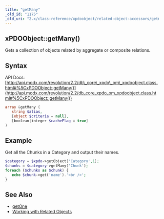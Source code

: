 ```yaml
---
title: "getMany"
_old_id: "1175"
_old_uri: "2.x/class-reference/xpdoobject/related-object-accessors/getmany"
---
```


## xPDOObject::getMany()

Gets a collection of objects related by aggregate or composite relations.

## Syntax

API Docs: [http://api.modx.com/revolution/2.2/db\_core\_xpdo\_om\_xpdoobject.class.html#%5CxPDOObject::getMany()](http://api.modx.com/revolution/2.2/db_core_xpdo_om_xpdoobject.class.html#%5CxPDOObject::getMany())

``` php 
array &getMany (
   string $alias,
   [object $criteria = null],
   [boolean|integer $cacheFlag = true]
)
```

## Example

Get all the Chunks in a Category and output their names.

``` php 
$category = $xpdo->getObject('Category',1);
$chunks = $category->getMany('Chunk');
foreach ($chunks as $chunk) {
   echo $chunk->get('name').'<br />';
}
```

## See Also

- [getOne](extending-modx/xpdo/class-reference/xpdoobject/related-object-accessors/getone "getOne")
- [Working with Related Objects](xpdo/getting-started/using-your-xpdo-model/working-with-related-objects "Working with Related Objects")